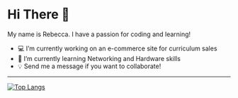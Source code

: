 # Hi There 💾

My name is Rebecca. I have a passion for coding and learning!

- 💻 I’m currently working on an e-commerce site for curriculum sales
- 🌱 I’m currently learning Networking and Hardware skills
- 💡 Send me a message if you want to collaborate!

---
<!--
[![Rebeccaui's GitHub Stats](https://github-readme-stats.vercel.app/api?username=rebeccaui&count_private=true)](https://github.com/rebeccaui/github-readme-stats)
-->
[![Top Langs](https://github-readme-stats.vercel.app/api/top-langs/?username=rebeccaui&layout=compact)](https://github.com/rebeccaui/github-readme-stats)
<!--
**rebeccaui/rebeccaui** is a ✨ _special_ ✨ repository because its `README.md` (this file) appears on your GitHub profile.
- 🤔 I’m looking for help with ...
- 💬 Ask me about ...
- 📫 How to reach me: ...
- 😄 Pronouns: ...
- ⚡ Fun fact: ...
-->
